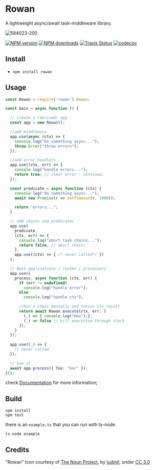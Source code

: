 # Rowan

A lightweight async/await task-middleware library.  

![584023-200](https://cloud.githubusercontent.com/assets/3584509/21929203/1ffa1db6-d987-11e6-8e07-77a6131097af.png)

[![NPM version][npm-image]][npm-url]
[![NPM downloads][npm-downloads]][npm-url]
[![Travis Status][travis-image]][travis-url]
[![codecov](https://codecov.io/gh/MeirionHughes/rowan/branch/master/graph/badge.svg)](https://codecov.io/gh/MeirionHughes/rowan)

## Install
* `npm install rowan`

## Usage

```ts
const Rowan = require('rowan').Rowan;

const main = async function () {

  // create a (derived) app
  const app = new Rowan();

  //add middleware
  app.use(async (ctx) => {
    console.log("Do something async...");
    throw Error("throw errors");
  });

  //add error handlers
  app.use((ctx, err) => {
    console.log("handle errors...");
    return true; // clear error - continue;           
  });

  const predicate = async function (ctx) {
    console.log("do something async...");
    await new Promise(r => setTimeout(r, 1000));

    return "errors...";
  }

  // add chains and predicates
  app.use(
    predicate,
    (ctx, err) => {
      console.log("abort task chains...");
      return false; // abort chain;
    },
    app.use((ctx) => { /* never called*/ })
  );

  // Nest applications / routes / processors
  app.use({
    process: async function (ctx, err) {
      if (err != undefined)
        console.log("handle error");
      else
        console.log("handle ctx");

      //Run a chain manually and return its result
      return await Rowan.execute(ctx, err, [
        (_) => { console.log("moo");},
        (_) => false // kill execution through stack
      ]);
    }
  });  
  
  app.use((_) => {   
    // never called
  });

  // Use it 
  await app.process({ foo: "bar" });
}();
```

check [Documentation](https://github.com/MeirionHughes/rowan/wiki) for more information; 

## Build

```
npm install
npm test
```

there is an `example.ts` that you can run with ts-node

```
ts-node example
```

## Credits
"Rowan" Icon courtesy of [The Noun Project](https://thenounproject.com/), by [ludmil](https://thenounproject.com/Maludk), under [CC 3.0](http://creativecommons.org/licenses/by/3.0/us/)

[npm-url]: https://npmjs.org/package/rowan
[npm-image]: https://img.shields.io/npm/v/rowan.svg
[npm-downloads]: https://img.shields.io/npm/dm/rowan.svg
[travis-url]: https://travis-ci.org/MeirionHughes/rowan
[travis-image]: https://img.shields.io/travis/MeirionHughes/rowan/master.svg

